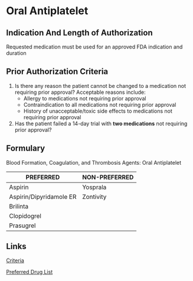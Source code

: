 # Oral Antiplatelet

## Indication And Length of Authorization

Requested medication must be used for an approved FDA indication and duration

## Prior Authorization Criteria

1.  Is there any reason the patient cannot be changed to a medication not requiring prior approval? Acceptable reasons include:
    -   Allergy to medications not requiring prior approval
    -   Contraindication to all medications not requiring prior approval
    -   History of unacceptable/toxic side effects to medications not requiring prior approval
2.  Has the patient failed a 14-day trial with **two medications** not requiring prior approval?

## Formulary

Blood Formation, Coagulation, and Thrombosis Agents: Oral Antiplatelet

| PREFERRED               | NON-PREFERRED |
|-------------------------|---------------|
| Aspirin                 | Yosprala      |
| Aspirin/Dipyridamole ER | Zontivity     |
| Brilinta                |               |
| Clopidogrel             |               |
| Prasugrel               |               |

## Links

[Criteria](https://pharmacy.medicaid.ohio.gov/sites/default/files/20220415_UPDL_Criteria_FINAL_.pdf#page=14)

[Preferred Drug List](https://pharmacy.medicaid.ohio.gov/sites/default/files/20220701_UPDL_FINAL.pdf#page=8)

